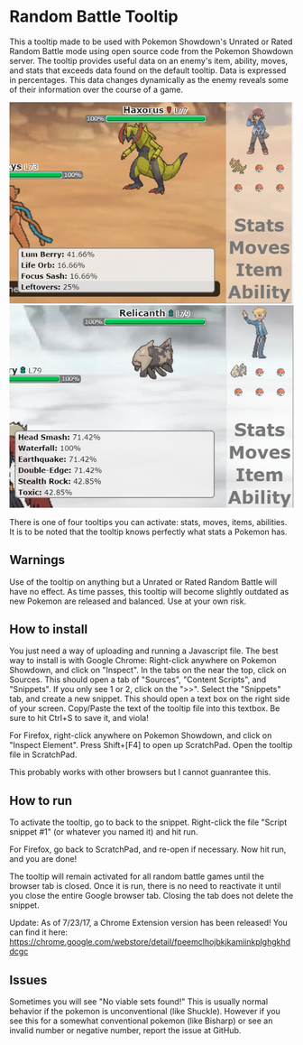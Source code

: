 Random Battle Tooltip
========================================================================

This a tooltip made to be used with Pokemon Showdown's Unrated or Rated Random Battle mode using open source code from the Pokemon Showdown server.
The tooltip provides useful data on an enemy's item, ability, moves, and stats that exceeds data found on the default tooltip.
Data is expressed in percentages. This data changes dynamically as the enemy reveals some of their information over the course of a game.

![Screenshot](/screenshots/Haxorus.PNG)
![Screenshot](/screenshots/Moves.PNG)

There is one of four tooltips you can activate: stats, moves, items, abilities.
It is to be noted that the tooltip knows perfectly what stats a Pokemon has.

Warnings
------------------------------------------------------------------------

Use of the tooltip on anything but a Unrated or Rated Random Battle will have no effect.
As time passes, this tooltip will become slightly outdated as new Pokemon are released and balanced. Use at your own risk.

How to install
------------------------------------------------------------------------

You just need a way of uploading and running a Javascript file. The best way to install is with Google Chrome:
Right-click anywhere on Pokemon Showdown, and click on "Inspect". In the tabs on the near the top, click on Sources.
This should open a tab of "Sources", "Content Scripts", and "Snippets". If you only see 1 or 2, click on the ">>".
Select the "Snippets" tab, and create a new snippet. This should open a text box on the right side of your screen.
Copy/Paste the text of the tooltip file into this textbox. Be sure to hit Ctrl+S to save it, and viola!

For Firefox, right-click anywhere on Pokemon Showdown, and click on "Inspect Element". Press Shift+[F4] to open up ScratchPad.
Open the tooltip file in ScratchPad.

This probably works with other browsers but I cannot guanrantee this.

How to run
------------------------------------------------------------------------

To activate the tooltip, go to back to the snippet. Right-click the file "Script snippet #1" (or whatever you named it) and hit run.

For Firefox, go back to ScratchPad, and re-open if necessary. Now hit run, and you are done!

The tooltip will remain activated for all random battle games until the browser tab is closed.
Once it is run, there is no need to reactivate it until you close the entire Google browser tab.
Closing the tab does not delete the snippet.

Update: As of 7/23/17, a Chrome Extension version has been released! You can find it here: https://chrome.google.com/webstore/detail/fpeemclhojbkjkamiinkplghgkhddcgc

Issues
------------------------------------------------------------------------

Sometimes you will see "No viable sets found!" This is usually normal behavior if the pokemon is unconventional (like Shuckle).
However if you see this for a somewhat conventional pokemon (like Bisharp) or see an invalid number or negative number, report the issue at GitHub.